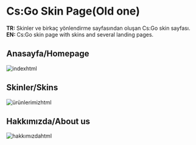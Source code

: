# Cs:Go Skin Page(Old one)
<b>TR: </b>Skinler ve birkaç yönlendirme sayfasından oluşan Cs:Go skin sayfası.<br>
<b>EN: </b>Cs:Go skin page with skins and several landing pages.<br>

## Anasayfa/Homepage
![indexhtml](https://user-images.githubusercontent.com/109991448/200276400-30a0f69b-58df-47fd-a6e3-8c73ca0d8ff5.jpg)

## Skinler/Skins
![ürünlerimizhtml](https://user-images.githubusercontent.com/109991448/200276478-0f4734fd-791b-40d6-aa44-afbc32b2e71c.jpg)

## Hakkımızda/About us
![hakkımızdahtml](https://user-images.githubusercontent.com/109991448/200276541-736b8793-5962-475e-9440-5d6e111ddca8.jpg)

